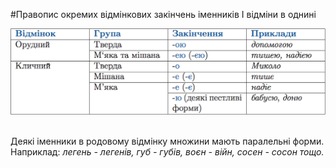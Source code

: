 #Правопис окремих вiдмiнкових закiнчень iменникiв I вiдмiни в однинi


<div class="center">
<img src="../pics/5/13.png" width="700px" class="center"/>
</div>
<br>


Деякi iменники в родовому вiдмiнку множини мають паралельнi форми.<br>
<span class="p1">Наприклад:</span> <i>легень - легенiв, губ - губiв, воєн - вiйн, сосен - сосон тощо.</i>